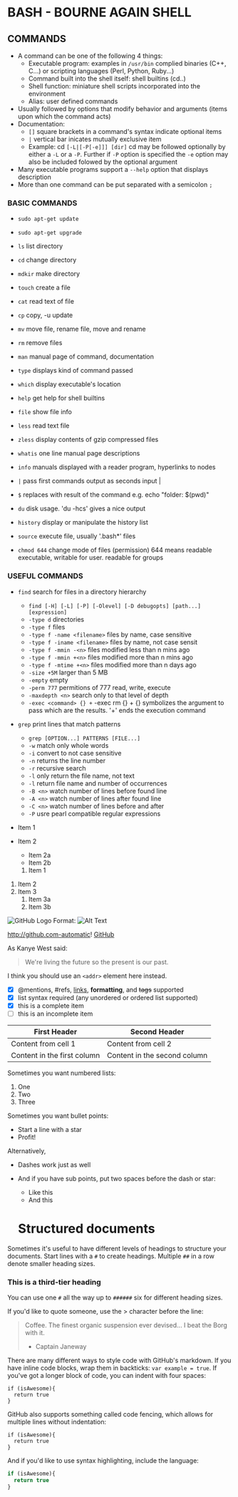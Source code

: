 # BASH - BOURNE AGAIN SHELL

## COMMANDS
* A command can be one of the following 4 things:
  * Executable program: examples in `/usr/bin` complied binaries (C++, C...)
    or scripting languages (Perl, Python, Ruby...)
  * Command built into the shell itself: shell builtins (cd..)
  * Shell function: miniature shell scripts incorporated into the environment
  * Alias: user defined commands
* Usually followed by options that modify behavior and arguments (items upon
  which the command acts)
* Documentation:
  * `[]` square brackets in a command's syntax indicate optional items
  * `|`  vertical bar inicates mutually exclusive item
  * Example: cd `[-L|[-P[-e]]] [dir]` cd may be followed optionally by
    either a `-L` or a `-P`. Further if `-P` option is specified the `-e`
    option may also be included folowed by the optional argument
* Many executable programs support a `--help` option that displays description
* More than one command can be put separated with a semicolon `;`

### BASIC COMMANDS
* `sudo apt-get update`
* `sudo apt-get upgrade`

* `ls`      list directory
* `cd`      change directory
* `mdkir`   make directory
* `touch`   create a file
* `cat`     read text of file
* `cp`      copy, -u update
* `mv`      move file, rename file, move and rename
* `rm`      remove files

* `man`      manual page of command, documentation
* `type`     displays kind of command passed
* `which`    display executable's location
* `help`     get help for shell builtins
* `file`     show file info
* `less`     read text file
* `zless`    display contents of gzip compressed files
* `whatis`   one line manual page descriptions
* `info`     manuals displayed with a reader program, hyperlinks to nodes

* `|`       pass first commands output as seconds input <cmd> | <cmd>
* `$`       replaces with result of the command e.g. echo "folder: $(pwd)"
* `du`      disk usage. 'du -hcs' gives a nice output
* `history` display or manipulate the history list
* `source`  execute file, usually '.bash*' files
* `chmod 644` change mode of files (permission) 644 means readable executable,
   writable for user. readable for groups

 ### USEFUL COMMANDS
* `find`     search for files in a directory hierarchy
  * `find [-H] [-L] [-P] [-Olevel] [-D debugopts] [path...] [expression]`
  * `-type d`                       directories
  * `-type f`                       files
  * `-type f -name <filename>`      files by name, case sensitive
  * `-type f -iname <filename>`     files by name, not case sensit
  * `-type f -mmin -<n>`            files modified less than n mins ago
  * `-type f -mmin +<n>`            files modified more than n mins ago
  * `-type f -mtime +<n>`           files modified more than n days ago
  * `-size +5M`                     larger than 5 MB
  * `-empty`                        empty
  * `-perm 777`                     permitions of 777 read, write, execute
  * `-maxdepth <n>`                 search only to that level of depth
  * `-exec <command> {} +`          -exec rm {} +       {} symbolizes the
     argument to pass which are the results. '+' ends the execution command


* `grep` print lines that match patterns
  * `grep [OPTION...] PATTERNS [FILE...]`
  * `-w`        match only whole words
  * `-i`        convert to not case sensitive
  * `-n`        returns the line number
  * `-r`        recursive search
  * `-l`        only return the file name, not text
  * `-l`        return file name and number of occurrences
  * `-B <n>`    watch number of lines before found line
  * `-A <n>`    watch number of lines after found line
  * `-C <n>`    watch number of lines before and after
  * `-P`        usre pearl compatible regular expressions



* Item 1
* Item 2
  * Item 2a
  * Item 2b

  1. Item 1
1. Item 2
1. Item 3
   1. Item 3a
   1. Item 3b

![GitHub Logo](/images/logo.png)
Format: ![Alt Text](url)

http://github.com-automatic!
[GitHub](http://github.com)

As Kanye West said:

> We're living the future so
> the present is our past.

I think you should use an
`<addr>` element here instead.

- [x] @mentions, #refs, [links](), **formatting**, and <del>tags</del> supported
- [x] list syntax required (any unordered or ordered list supported)
- [x] this is a complete item
- [ ] this is an incomplete item

First Header | Second Header
------------ | -------------
Content from cell 1 | Content from cell 2
Content in the first column | Content in the second column

Sometimes you want numbered lists:

1. One
2. Two
3. Three

Sometimes you want bullet points:

* Start a line with a star
* Profit!

Alternatively,

- Dashes work just as well
- And if you have sub points, put two spaces before the dash or star:
  - Like this
  - And this

  # Structured documents

Sometimes it's useful to have different levels of headings to structure your documents. Start lines with a `#` to create headings. Multiple `##` in a row denote smaller heading sizes.

### This is a third-tier heading

You can use one `#` all the way up to `######` six for different heading sizes.

If you'd like to quote someone, use the > character before the line:

> Coffee. The finest organic suspension ever devised... I beat the Borg with it.
> - Captain Janeway

There are many different ways to style code with GitHub's markdown. If you have inline code blocks, wrap them in backticks: `var example = true`.  If you've got a longer block of code, you can indent with four spaces:

    if (isAwesome){
      return true
    }

GitHub also supports something called code fencing, which allows for multiple lines without indentation:

```
if (isAwesome){
  return true
}
```

And if you'd like to use syntax highlighting, include the language:

```javascript
if (isAwesome){
  return true
}
```



